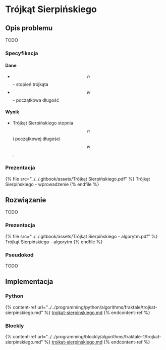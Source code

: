 # Trójkąt Sierpińskiego

## Opis problemu

TODO

### Specyfikacja

#### Dane

* $$n$$ - stopień trójkąta
* $$w$$ - początkowa długość

#### Wynik

* Trójkąt Sierpińskiego stopnia $$n$$ i początkowej długości $$w$$.

### Prezentacja

{% file src="../../.gitbook/assets/Trójkąt Sierpińskiego.pdf" %}
Trójkąt Sierpińskiego - wprowadzenie
{% endfile %}

## Rozwiązanie

TODO

### Prezentacja

{% file src="../../.gitbook/assets/Trójkąt Sierpińskiego - algorytm.pdf" %}
Trójkąt Sierpińskiego - algorytm
{% endfile %}

### Pseudokod

TODO

## Implementacja

### Python

{% content-ref url="../../programming/python/algorithms/fraktale/trojkat-sierpinskiego.md" %}
[trojkat-sierpinskiego.md](../../programming/python/algorithms/fraktale/trojkat-sierpinskiego.md)
{% endcontent-ref %}

### Blockly

{% content-ref url="../../programming/blockly/algorithms/fraktale-1/trojkat-sierpinskiego.md" %}
[trojkat-sierpinskiego.md](../../programming/blockly/algorithms/fraktale-1/trojkat-sierpinskiego.md)
{% endcontent-ref %}

